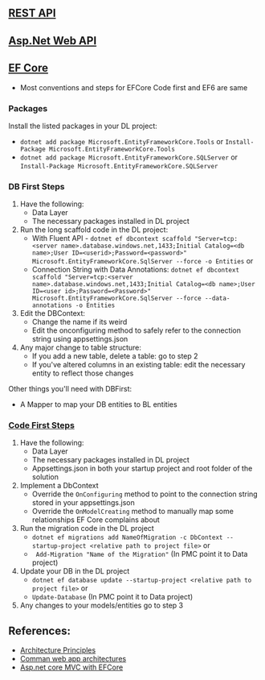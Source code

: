 ## [REST API](https://restfulapi.net/)
## [Asp.Net Web API](https://www.tutorialsteacher.com/webapi)
## [EF Core](https://www.entityframeworktutorial.net/code-first/inheritance-strategy-in-code-first.aspx)
- Most conventions and steps for EFCore Code first and EF6 are same
### Packages
Install the listed packages in your DL project:
- ```dotnet add package Microsoft.EntityFrameworkCore.Tools``` or ```Install-Package Microsoft.EntityFrameworkCore.Tools```
- ```dotnet add package Microsoft.EntityFrameworkCore.SQLServer``` or ```Install-Package Microsoft.EntityFrameworkCore.SQLServer```

### DB First Steps
1. Have the following:
    - Data Layer
    - The necessary packages installed in DL project
2. Run the long scaffold code in the DL project:
    - With Fluent API - `dotnet ef dbcontext scaffold "Server=tcp:<server name>.database.windows.net,1433;Initial Catalog=<db name>;User ID=<userid>;Password=<password>" Microsoft.EntityFrameworkCore.SqlServer --force -o Entities`
      or 
    - Connection String with Data Annotations: `dotnet ef dbcontext scaffold "Server=tcp:<server name>.database.windows.net,1433;Initial Catalog=<db name>;User ID=<user id>;Password=<Password>" Microsoft.EntityFrameworkCore.SqlServer --force --data-annotations -o Entities`
3. Edit the DBContext:
    - Change the name if its weird
    - Edit the onconfiguring method to safely refer to the connection string using appsettings.json
4. Any major change to table structure:
    - If you add a new table, delete a table: go to step 2
    - If you've altered columns in an existing table: edit the necessary entity to reflect those changes

Other things you'll need with DBFirst:
- A Mapper to map your DB entities to BL entities

### [Code First Steps](https://www.entityframeworktutorial.net/code-first/what-is-code-first.aspx)
1. Have the following:
    - Data Layer
    - The necessary packages installed in DL project
    - Appsettings.json in both your startup project and root folder of the solution
2. Implement a DbContext
    - Override the `OnConfiguring` method to point to the connection string stored in your appsettings.json
    - Override the `OnModelCreating` method to manually map some relationships EF Core complains about
3. Run the migration code in the DL project
    - `dotnet ef migrations add NameOfMigration -c DbContext --startup-project <relative path to project file>` or
    - ``` Add-Migration "Name of the Migration"``` (In PMC point it to Data project)
4. Update your DB in the DL project
    - `dotnet ef database update --startup-project <relative path to project file>` or
    - ```Update-Database``` (In PMC point it to Data project)
5. Any changes to your models/entities go to step 3


## References:
- [Architecture Principles](https://docs.microsoft.com/en-us/dotnet/architecture/modern-web-apps-azure/architectural-principles)
- [Comman web app architectures](https://docs.microsoft.com/en-us/dotnet/architecture/modern-web-apps-azure/common-web-application-architectures)
- [Asp.net core MVC with EFCore](https://docs.microsoft.com/en-us/aspnet/core/data/ef-rp/intro?view=aspnetcore-5.0&tabs=visual-studio)